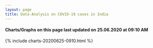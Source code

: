 ```yaml
---
layout: page
title: Data-Analysis on COVID-19 cases in India
---
```

#### Charts/Graphs on this page last updated on 25.06.2020 at 09:10 AM
{% include charts-20200625-0910.html %}